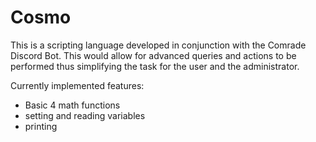 # Cosmo

This is a scripting language developed in conjunction with the Comrade Discord Bot. This would allow for advanced queries and actions to be performed thus simplifying the task for the user and the administrator.

Currently implemented features:
 - Basic 4 math functions
 - setting and reading variables
 - printing
